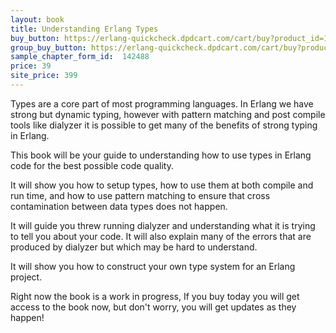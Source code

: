 ```yaml
---
layout: book
title: Understanding Erlang Types
buy_button: https://erlang-quickcheck.dpdcart.com/cart/buy?product_id=106021&product_price_id=111897&quantity=1&use_cart=0&gateway=twocheckout
group_buy_button: https://erlang-quickcheck.dpdcart.com/cart/buy?product_id=106021&product_price_id=111897&quantity=1&use_cart=0&gateway=twocheckout
sample_chapter_form_id:  142488
price: 39
site_price: 399
---
```


Types are a core part of most programming languages. In Erlang we have
strong but dynamic typing, however with pattern matching and post
compile tools like dialyzer it is possible to get many of the benefits
of strong typing in Erlang.

This book will be your guide to understanding how to use types in
Erlang code for the best possible code quality.

It will show you how to setup types, how to use them at both compile
and run time, and how to use pattern matching to ensure that cross
contamination between data types does not happen.

It will guide you threw running dialyzer and understanding what it is
trying to tell you about your code. It will also explain many of the
errors that are produced by dialyzer but which may be hard to
understand.

It will show you how to construct your own type system for an Erlang project.

Right now the book is a work in progress, If you buy today you will
get access to the book now, but don't worry, you will get updates as
they happen!
